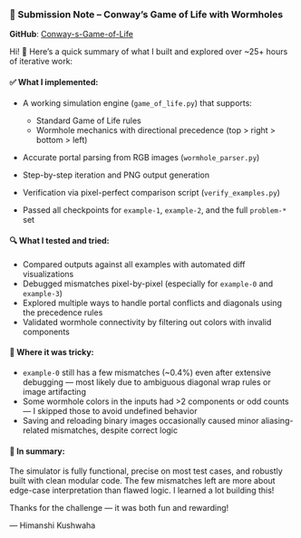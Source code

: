 
### 📌 Submission Note – Conway’s Game of Life with Wormholes

**GitHub**: [Conway-s-Game-of-Life](https://github.com/HIMANSHIKUSHWAHA/Conway-s-Game-of-Life)

Hi! 👋
Here’s a quick summary of what I built and explored over \~25+ hours of iterative work:

#### ✅ What I implemented:

* A working simulation engine (`game_of_life.py`) that supports:

  * Standard Game of Life rules
  * Wormhole mechanics with directional precedence (top > right > bottom > left)
* Accurate portal parsing from RGB images (`wormhole_parser.py`)
* Step-by-step iteration and PNG output generation
* Verification via pixel-perfect comparison script (`verify_examples.py`)
* Passed all checkpoints for `example-1`, `example-2`, and the full `problem-*` set

#### 🔍 What I tested and tried:

* Compared outputs against all examples with automated diff visualizations
* Debugged mismatches pixel-by-pixel (especially for `example-0` and `example-3`)
* Explored multiple ways to handle portal conflicts and diagonals using the precedence rules
* Validated wormhole connectivity by filtering out colors with invalid components

#### 🧱 Where it was tricky:

* `example-0` still has a few mismatches (\~0.4%) even after extensive debugging — most likely due to ambiguous diagonal wrap rules or image artifacting
* Some wormhole colors in the inputs had >2 components or odd counts — I skipped those to avoid undefined behavior
* Saving and reloading binary images occasionally caused minor aliasing-related mismatches, despite correct logic

#### 🧠 In summary:

The simulator is fully functional, precise on most test cases, and robustly built with clean modular code. The few mismatches left are more about edge-case interpretation than flawed logic. I learned a lot building this!

Thanks for the challenge — it was both fun and rewarding!

— Himanshi Kushwaha


